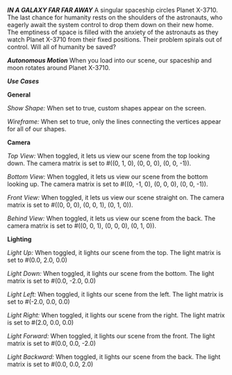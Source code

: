 **_IN A GALAXY FAR FAR AWAY_**
A singular spaceship circles Planet X-3710. The last chance for humanity rests on the shoulders of the astronauts, who eagerly await the system control to drop them down on their new home. The emptiness of space is filled with the anxiety of the astronauts as they watch Planet X-3710 from their fixed positions. Their problem spirals out of control. Will all of humanity be saved?

**_Autonomous Motion_**
When you load into our scene, our spaceship and moon rotates around Planet X-3710.

**_Use Cases_**

**General**

_Show Shape:_
When set to true, custom shapes appear on the screen.

_Wireframe:_
When set to true, only the lines connecting the vertices appear for all of our shapes.

**Camera**

_Top View:_
When toggled, it lets us view our scene from the top looking down. The camera matrix is set to #((0, 1, 0), (0, 0, 0), (0, 0, -1)).

_Bottom View:_
When toggled, it lets us view our scene from the bottom looking up. The camera matrix is set to #((0, -1, 0), (0, 0, 0), (0, 0, -1)).

_Front View:_
When toggled, it lets us view our scene straight on. The camera matrix is set to #((0, 0, 0), (0, 0, 1), (0, 1, 0)).

_Behind View:_
When toggled, it lets us view our scene from the back. The camera matrix is set to #((0, 0, 1), (0, 0, 0), (0, 1, 0)).

**Lighting**

_Light Up:_
When toggled, it lights our scene from the top. The light matrix is set to #(0.0, 2.0, 0.0)

_Light Down:_
When toggled, it lights our scene from the bottom. The light matrix is set to #(0.0, -2.0, 0.0)

_Light Left:_
When toggled, it lights our scene from the left. The light matrix is set to #(-2.0, 0.0, 0.0)

_Light Right:_
When toggled, it lights our scene from the right. The light matrix is set to #(2.0, 0.0, 0.0)

_Light Forward:_
When toggled, it lights our scene from the front. The light matrix is set to #(0.0, 0.0, -2.0)

_Light Backward:_
When toggled, it lights our scene from the back. The light matrix is set to #(0.0, 0.0, 2.0)
